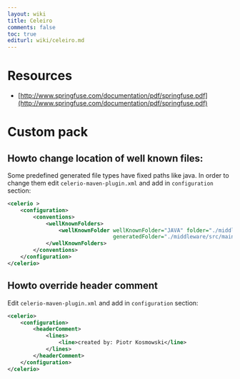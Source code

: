 ```yaml
---
layout: wiki
title: Celeiro
comments: false
toc: true
editurl: wiki/celeiro.md
---
```


# Resources

* [http://www.springfuse.com/documentation/pdf/springfuse.pdf](http://www.springfuse.com/documentation/pdf/springfuse.pdf)

# Custom pack

## Howto change location of well known files:

Some predefined generated file types have fixed paths like java. In order to change them edit `celerio-maven-plugin.xml` and add in `configuration` section:

```xml
<celerio >
    <configuration>
        <conventions>
            <wellKnownFolders>
                <wellKnownFolder wellKnownFolder="JAVA" folder="./middleware/src/main/java"
                                 generatedFolder="./middleware/src/main/generated-java"/>
            </wellKnownFolders>
        </conventions>
    </configuration>
</celerio>
```

## Howto override header comment

Edit `celerio-maven-plugin.xml` and add in `configuration` section:

```xml
<celerio>
    <configuration>
        <headerComment>
            <lines>
                <line>created by: Piotr Kosmowski</line>
            </lines>
        </headerComment>
    </configuration>
</celerio>
```

